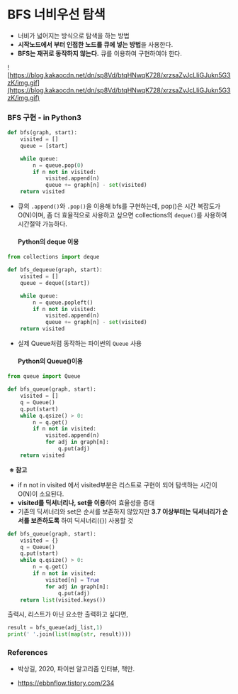 # **BFS 너비우선 탐색**

- 너비가 넓어지는 방식으로 탐색을 하는 방법 
- **시작노드에서 부터 인접한 노드를 큐에 넣는 방법**을 사용한다.
- **BFS는 재귀로 동작하지 않는다.** 큐를 이용하여 구현하여야 한다. 

![https://blog.kakaocdn.net/dn/sp8Vd/btqHNwqK728/xrzsaZvJcLIiGJukn5G3zK/img.gif](https://blog.kakaocdn.net/dn/sp8Vd/btqHNwqK728/xrzsaZvJcLIiGJukn5G3zK/img.gif)

### BFS 구현 - in Python3

```python
def bfs(graph, start):
    visited = []
    queue = [start]

    while queue:
        n = queue.pop(0)
        if n not in visited:
            visited.append(n)
            queue += graph[n] - set(visited)
    return visited
```



- 큐의 `.append()`와 `.pop()`을 이용해 bfs를 구현하는데, pop()은 시간 복잡도가 O(N)이며, 좀 더 효율적으로 사용하고 싶으면 collections의 `deque()`를 사용하여 시간절약 가능하다.

  #### **Python의 deque 이용**

```python
from collections import deque

def bfs_dequeue(graph, start):
    visited = []
    queue = deque([start])

    while queue:
        n = queue.popleft()
        if n not in visited:
            visited.append(n)
            queue += graph[n] - set(visited)
    return visited
```



- 실제 Queue처럼 동작하는 파이썬의 `Queue` 사용

  #### **Python의 Queue()이용**

```python
from queue import Queue

def bfs_queue(graph, start):
    visited = []
    q = Queue()
    q.put(start)
    while q.qsize() > 0:
        n = q.get()
        if n not in visited:
            visited.append(n)
            for adj in graph[n]:
                q.put(adj)
    return visited
```



​	**※ 참고**

- if n not in visited 에서 visited부분은 리스트로 구현이 되어  탐색하는 시간이 O(N)이 소요된다. 
-  **visited를 딕셔너리나, set을 이용**하여 효율성을 증대
  - 기존의 딕셔너리와 set은 순서를 보존하지 않았지만 **3.7 이상부터는 딕셔너리가 순서를 보존하도록** 하여 딕셔너리({}) 사용할 것

```python
def bfs_queue(graph, start):
    visited = {}
    q = Queue()
    q.put(start)
    while q.qsize() > 0:
        n = q.get()
        if n not in visited:
            visited[n] = True
            for adj in graph[n]:
                q.put(adj)
    return list(visited.keys())
```



출력시, 리스트가 아닌 요소만 출력하고 싶다면,

```python
result = bfs_queue(adj_list,1)
print(' '.join(list(map(str, result))))
```





### References

- 박상길, 2020, 파이썬 알고리즘 인터뷰, 책만.

- https://ebbnflow.tistory.com/234 